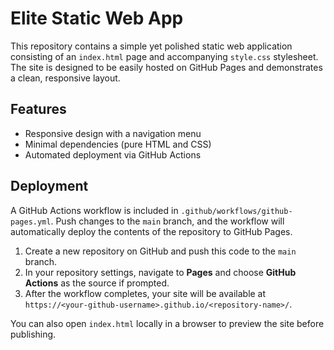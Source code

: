 # Elite Static Web App

This repository contains a simple yet polished static web application consisting of an `index.html` page and accompanying `style.css` stylesheet. The site is designed to be easily hosted on GitHub Pages and demonstrates a clean, responsive layout.

## Features

- Responsive design with a navigation menu
- Minimal dependencies (pure HTML and CSS)
- Automated deployment via GitHub Actions

## Deployment

A GitHub Actions workflow is included in `.github/workflows/github-pages.yml`. Push changes to the `main` branch, and the workflow will automatically deploy the contents of the repository to GitHub Pages.

1. Create a new repository on GitHub and push this code to the `main` branch.
2. In your repository settings, navigate to **Pages** and choose **GitHub Actions** as the source if prompted.
3. After the workflow completes, your site will be available at `https://<your-github-username>.github.io/<repository-name>/`.

You can also open `index.html` locally in a browser to preview the site before publishing.
